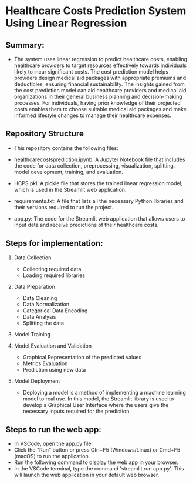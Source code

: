 # Healthcare Costs Prediction System Using Linear Regression

## Summary:
- The system uses linear regression to predict healthcare costs, enabling healthcare providers to target resources effectively towards individuals likely to incur significant costs. The cost prediction model helps providers design medical aid packages with appropriate premiums and deductibles, ensuring financial sustainability. The insights gained from the cost prediction model can aid healthcare providers and medical aid organizations in their general business planning and decision-making processes. For individuals, having prior knowledge of their projected costs enables them to choose suitable medical aid packages and make informed lifestyle changes to manage their healthcare expenses.

## Repository Structure

- This repository contains the following files:

 - healthcarecostsprediction.ipynb: A Jupyter Notebook file that includes the code for data collection, preprocessing, visualization, splitting, model development, training, and evaluation.
 - HCPS.pkl: A pickle file that stores the trained linear regression model, which is used in the Streamlit web application.
 - requirements.txt: A file that lists all the necessary Python libraries and their versions required to run the project.
 - app.py: The code for the Streamlit web application that allows users to input data and receive predictions of their healthcare costs.

## Steps for implementation:
1) Data Collection  
   - Collecting required data  
   - Loading required libraries
     
2) Data Preparation  
   - Data Cleaning  
   - Data Normalization  
   - Categorical Data Encoding  
   - Data Analysis  
   - Splitting the data
      
3) Model Training    

4) Model Evaluation and Validation   
   - Graphical Representation of the predicted values  
   - Metrics Evaluation  
   - Prediction using new data
         
5) Model Deployment  
   - Deploying a model is a method of implementing a machine learning model to real use. In this model, the Streamlit library is used to develop a Graphical User Interface where the users give the necessary inputs required for the prediction.

## Steps to run the web app:
   - In VSCode, open the app.py file.
   - Click the "Run" button or press Ctrl+F5 (Windows/Linux) or Cmd+F5 (macOS) to run the application.
   - Run the following command to display the web app in your browser.
   - In the VSCode terminal, type the command 'streamlit run app.py'. This will launch the web application in your default web browser.
